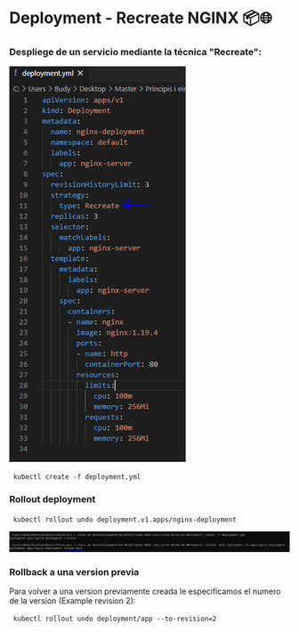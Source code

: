 # Deployment - Recreate NGINX 📦🌐



### Despliege de un servicio mediante la técnica "Recreate":


![recreate](./imatges/recreate.PNG)  

`` kubectl create -f deployment.yml``



### Rollout deployment

`` kubectl rollout undo deployment.v1.apps/nginx-deployment``

![service2](./imatges/rollout.PNG)  


### Rollback a una version previa

Para volver a una version previamente creada le especificamos el numero de la version (Example revision 2):

`` kubectl rollout undo deployment/app --to-revision=2``



